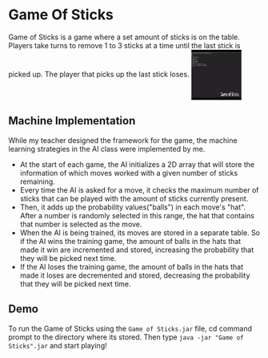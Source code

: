 # Game Of Sticks
Game of Sticks is a game where a set amount of sticks is on the table. Players take turns to remove 1 to 3 sticks at a time until the last stick is picked up. The player that picks up the last stick loses. 
<img align="center" width="100" height="100" src="gameofsticks_demo.gif">

## Machine Implementation
While my teacher designed the framework for the game, the machine learning strategies in the AI class were implemented by me.
- At the start of each game, the AI initializes a 2D array that will store the information of which moves worked with a given number of sticks remaining.
- Every time the AI is asked for a move, it checks the maximum number of sticks that can be played with the amount of sticks currently present.
- Then, it adds up the probability values("balls") in each move's "hat". After a number is randomly selected in this range, the hat that contains that number is selected as the move. 
- When the AI is being trained, its moves are stored in a separate table. So if the AI wins the training game, the amount of balls in the hats that made it win are incremented and stored, increasing the probability that they will be picked next time. 
- If the AI loses the training game, the amount of balls in the hats that made it loses are decremented and stored, decreasing the probability that they will be picked next time. 

## Demo
To run the Game of Sticks using the `Game of Sticks.jar` file, cd command prompt to the directory where its stored. Then type `java -jar "Game of Sticks".jar` and start playing!
